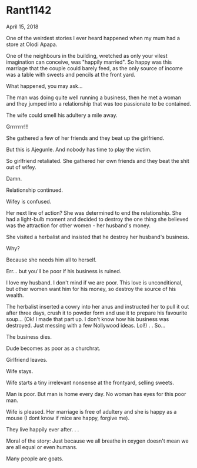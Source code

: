 # Rant1142


April 15, 2018

One of the weirdest stories I ever heard happened when my mum had a store at Olodi Apapa.

One of the neighbours in the building, wretched as only your vilest imagination can conceive, was "happily married". So happy was this marriage that the couple could barely feed, as the only source of income was a table with sweets and pencils at the front yard.

What happened, you may ask...

The man was doing quite well running a business, then he met a woman and they jumped into a relationship that was too passionate to be contained.

The wife could smell his adultery a mile away.

Grrrrrrr!!!

She gathered a few of her friends and they beat up the girlfriend.

But this is Ajegunle. And nobody has time to play the victim.

So girlfriend retaliated. She gathered her own friends and they beat the shit out of wifey.

Damn.

Relationship continued.

Wifey is confused. 

Her next line of action? She was determined to end the relationship. She had a light-bulb moment and decided to destroy the one thing she believed was the attraction for other women - her husband's money.

She visited a herbalist and insisted that he destroy her husband's business.

Why?

Because she needs him all to herself.

Err... but you'll be poor if his business is ruined.

I love my husband. I don't mind if we are poor. This love is unconditional, but other women want him for his money, so destroy the source of his wealth.

The herbalist inserted a cowry into her anus and instructed her to pull it out after three days, crush it to powder form and use it to prepare his favourite soup... (Ok! I made that part up. I don't know how his business was destroyed. Just messing with a few Nollywood ideas. Lol!)
.
.
So...

The business dies.

Dude becomes as poor as a churchrat.

Girlfriend leaves.

Wife stays.

Wife starts a tiny irrelevant nonsense at the frontyard, selling sweets. 

Man is poor. But man is home every day. No woman has eyes for this poor man.

Wife is pleased. Her marriage is free of adultery and she is happy as a mouse (I dont know if mice are happy, forgive me).

They live happily ever after.
.
.

Moral of the story: Just because we all breathe in oxygen doesn't mean we are all equal or even humans.

Many people are goats.